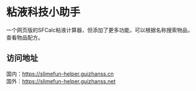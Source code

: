 # 粘液科技小助手

一个网页版的SFCalc粘液计算器，但添加了更多功能，可以根据名称搜索物品，查看物品配方。

## 访问地址

国内：https://slimefun-helper.guizhanss.cn  
国外：https://slimefun-helper.guizhanss.net
